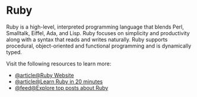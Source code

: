 # Ruby

Ruby is a high-level, interpreted programming language that blends Perl, Smalltalk, Eiffel, Ada, and Lisp. Ruby focuses on simplicity and productivity along with a syntax that reads and writes naturally. Ruby supports procedural, object-oriented and functional programming and is dynamically typed.

Visit the following resources to learn more:

- [@article@Ruby Website](https://www.ruby-lang.org/en/)
- [@article@Learn Ruby in 20 minutes](https://www.ruby-lang.org/en/documentation/quickstart/)
- [@feed@Explore top posts about Ruby](https://app.daily.dev/tags/ruby?ref=roadmapsh)
